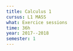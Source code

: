 ```yaml
---
title: Calculus 1
cursus: L1 MASS
what: Exercice sessions
time: 36h
year: 2017--2018
semester: 1
---
```

